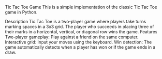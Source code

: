 Tic Tac Toe Game
This is a simple implementation of the classic Tic Tac Toe game in Python.

Description
Tic Tac Toe is a two-player game where players take turns marking spaces in a 3x3 grid. The player who succeeds in placing three of their marks in a horizontal, vertical, or diagonal row wins the game.
Features
Two-player gameplay: Play against a friend on the same computer.
Interactive grid: Input your moves using the keyboard.
Win detection: The game automatically detects when a player has won or if the game ends in a draw.
